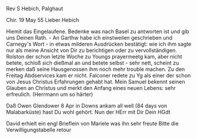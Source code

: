 Rev S Hebich, Palghaut

 Chir. 19 May 55
Lieber Hebich

Hiemit das Eingelaufene. Bedenke was nach Basel zu antworten ist und gib uns Deinen Rath. - An Garthw habe ich einstweilen geschrieben und Carnegy's Wort - in etwas milderen Ausdrücken bestätigt: wie ich ihm sagte nur als meine Ansicht von Dir zu berichtigen oder zu vervollständigen. 
Rolston der schon letzte Woche zu Youngs prayermeetg kam, aber nicht betete, schloß sich dießmal an und betete selbst - sehr nett, scheint zu merken daß seine Hausgenossen ihm noch mehr trouble machen. Zu den Freitag Abdservices kam er nicht. Falconer redete zu Yg als einer der schon von Jesus Christus Erfahrungen gehabt hat. Mein Samuel bekennt seinen Glauben an Christus und merkt den Anfang eines neuen Lebens: sehr erfreulich. (Herrmann um so härter)

Daß Owen Glendower 8 Apr in Downs ankam all well (84 days von Malabarküste) hast Du wohl gehört. Nun der HErr mit Dir
 Dein HGdt

David erhielt ein engl Brieflein von Mariele was ihn sehr freute 
Bitte die Verwilligungstabelle retour

